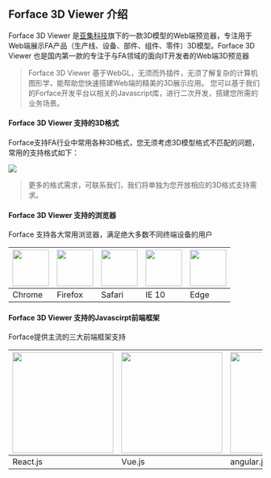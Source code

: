 ## Forface 3D Viewer 介绍

Forface 3D Viewer 是[亚集科技](http://www.ajkeji.cn)旗下的一款3D模型的Web端预览器，专注用于Web端展示FA产品（生产线、设备、部件、组件、零件）3D模型。Forface 3D Viewer 也是国内第一款的专注于与FA领域的面向IT开发者的Web端3D预览器

> Forface 3D Viewer 基于WebGL，无须而外插件，无须了解复杂的计算机图形学，能帮助您快速搭建Web端的精美的3D展示应用。
> 您可以基于我们的Forface开发平台以相关的Javascript库，进行二次开发，搭建您所需的业务场景。


#### Forface 3D Viewer 支持的3D格式

Forface支持FA行业中常用各种3D格式，您无须考虑3D模型格式不匹配的问题，常用的支持格式如下：

<img src="./img/all_ext.png">

> 更多的格式需求，可联系我们，我们将单独为您开放相应的3D格式支持需求。


#### Forface 3D Viewer 支持的浏览器

Forface 支持各大常用浏览器，满足绝大多数不同终端设备的用户

| <img width="72px"  bor src="./img/chrome-logo.jpg"> | <img width="72px"  bor src="./img/firefox-logo.jpg">  | <img width="72px"  bor src="./img/safari-logo.jpg">  | <img width="72px"  bor src="./img/ie-logo.jpg">  | <img width="72px"  bor src="./img/edge-logo.jpg">  |
|--|--|--|--|--|
|Chrome| Firefox | Safari | IE 10 | Edge |

#### Forface 3D Viewer 支持的Javascirpt前端框架

Forface提供主流的三大前端框架支持

| <img width="200px" src="./img/react.jpg"> | <img width="200px" src="./img/vue.jpg">  | <img width="200px" src="./img/angular.jpg">  | 
|--|--|--|
| React.js| Vue.js | angular.js |


